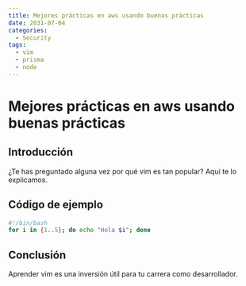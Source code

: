 ```yaml
---
title: Mejores prácticas en aws usando buenas prácticas
date: 2031-07-04
categories:
  - Security
tags:
  - vim
  - prisma
  - node
---
```


# Mejores prácticas en aws usando buenas prácticas

## Introducción

¿Te has preguntado alguna vez por qué vim es tan popular? Aquí te lo explicamos.

## Código de ejemplo

```bash
#!/bin/bash
for i in {1..5}; do echo "Hola $i"; done
```

## Conclusión

Aprender vim es una inversión útil para tu carrera como desarrollador.